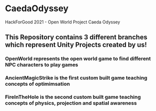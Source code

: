 # CaedaOdyssey
HackForGood 2021 - Open World Project Caeda Odyssey

## This Repository contains 3 different branches which represent Unity Projects created by us!
### OpenWorld represents the open world game to find different NPC characters to play games
### AncientMagicStrike is the first custom built game teaching concepts of optimimsation
### FireInTheHole is the second custom built game teaching concepts of physics, projection and spatial awareness
